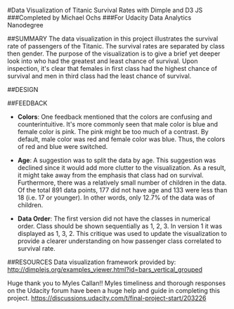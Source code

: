 #Data Visualization of Titanic Survival Rates with Dimple and D3 JS
###Completed by Michael Ochs
###For Udacity Data Analytics Nanodegree

##SUMMARY
The data visualization in this project illustrates the survival rate of passengers of the Titanic.  The survival rates are separated by class then gender.  The purpose of the visualization is to give a brief yet deeper look into who had the greatest and least chance of survival.  Upon inspection, it's clear that females in first class had the highest chance of survival and men in third class had the least chance of survival.

##DESIGN


##FEEDBACK
- **Colors**: One feedback mentioned that the colors are confusing and counterintuitive.  It's more commonly seen that male color is blue and female color is pink.  The pink might be too much of a contrast.  By default, male color was red and female color was blue.  Thus, the colors of red and blue were switched. 

- **Age**: A suggestion was to split the data by age.  This suggestion was declined since it would add more clutter to the visualization.  As a result, it might take away from the emphasis that class had on survival.  Furthermore, there was a relatively small number of children in the data. Of the total 891 data points, 177 did not have age and 133 were less than 18 (i.e. 17 or younger).  In other words, only 12.7% of the data was of children. 

- **Data Order**: The first version did not have the classes in numerical order.  Class should be shown sequentially as 1, 2, 3.  In version 1 it was displayed as 1, 3, 2.  This critique was used to update the visualization to provide a clearer understanding on how passenger class correlated to survival rate.

##RESOURCES
Data visualization framework provided by:
http://dimplejs.org/examples_viewer.html?id=bars_vertical_grouped

Huge thank you to Myles Callan!!  Myles timeliness and thorough responses on the Udacity forum have been a huge help and guide in completing this project.
https://discussions.udacity.com/t/final-project-start/203226